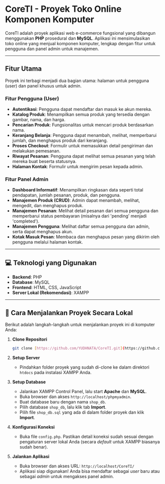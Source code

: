 # CoreTI - Proyek Toko Online Komponen Komputer

CoreTI adalah proyek aplikasi web e-commerce fungsional yang dibangun menggunakan **PHP** prosedural dan **MySQL**. Aplikasi ini mensimulasikan toko online yang menjual komponen komputer, lengkap dengan fitur untuk pengguna dan panel admin untuk manajemen.

---

## Fitur Utama

Proyek ini terbagi menjadi dua bagian utama: halaman untuk pengguna (user) dan panel khusus untuk admin.

### Fitur Pengguna (User)
* **Autentikasi**: Pengguna dapat mendaftar dan masuk ke akun mereka.
* **Katalog Produk**: Menampilkan semua produk yang tersedia dengan gambar, nama, dan harga.
* **Pencarian Produk**: Fungsionalitas untuk mencari produk berdasarkan nama.
* **Keranjang Belanja**: Pengguna dapat menambah, melihat, memperbarui jumlah, dan menghapus produk dari keranjang.
* **Proses Checkout**: Formulir untuk memasukkan detail pengiriman dan melakukan pemesanan.
* **Riwayat Pesanan**: Pengguna dapat melihat semua pesanan yang telah mereka buat beserta statusnya.
* **Halaman Kontak**: Formulir untuk mengirim pesan kepada admin.

### Fitur Panel Admin
* **Dashboard Informatif**: Menampilkan ringkasan data seperti total pendapatan, jumlah pesanan, produk, dan pengguna.
* **Manajemen Produk (CRUD)**: Admin dapat menambah, melihat, mengedit, dan menghapus produk.
* **Manajemen Pesanan**: Melihat detail pesanan dari semua pengguna dan memperbarui status pembayaran (misalnya dari 'pending' menjadi 'completed').
* **Manajemen Pengguna**: Melihat daftar semua pengguna dan admin, serta dapat menghapus akun.
* **Kotak Masuk Pesan**: Membaca dan menghapus pesan yang dikirim oleh pengguna melalui halaman kontak.

---

## 💻 Teknologi yang Digunakan

* **Backend**: PHP
* **Database**: MySQL
* **Frontend**: HTML, CSS, JavaScript
* **Server Lokal (Rekomendasi)**: XAMPP

---

## 🚀 Cara Menjalankan Proyek Secara Lokal

Berikut adalah langkah-langkah untuk menjalankan proyek ini di komputer Anda:

1.  **Clone Repositori**
    ```bash
    git clone [https://github.com/YUDHNATA/CoreTI.git](https://github.com/YUDHNATA/CoreTI.git)
    ```

2.  **Setup Server**
    * Pindahkan folder proyek yang sudah di-clone ke dalam direktori `htdocs` pada instalasi XAMPP Anda.

3.  **Setup Database**
    * Jalankan XAMPP Control Panel, lalu start **Apache** dan **MySQL**.
    * Buka browser dan akses `http://localhost/phpmyadmin`.
    * Buat database baru dengan nama `shop_db`.
    * Pilih database `shop_db`, lalu klik tab **Import**.
    * Pilih file `shop_db.sql` yang ada di dalam folder proyek dan klik **Import**.

4.  **Konfigurasi Koneksi**
    * Buka file `config.php`. Pastikan detail koneksi sudah sesuai dengan pengaturan server lokal Anda (secara *default* untuk XAMPP biasanya sudah benar).

5.  **Jalankan Aplikasi**
    * Buka browser dan akses URL: `http://localhost/CoreTI/`
    * Aplikasi siap digunakan! Anda bisa mendaftar sebagai *user* baru atau sebagai *admin* untuk mengakses panel admin.
